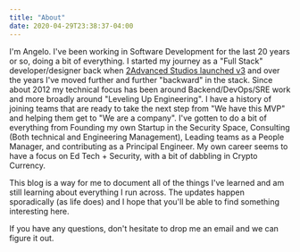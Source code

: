 ```yaml
---
title: "About"
date: 2020-04-29T23:38:37-04:00
---
```


I'm Angelo. I've been working in Software Development for the last 20 years or so, doing a bit of everything. I started my journey as a "Full Stack" developer/designer back when [2Advanced Studios launched v3](https://www.webdesignmuseum.org/exhibitions/2advanced-studios-v3-2001) and over the years I've moved further and further "backward" in the stack. Since about 2012 my technical focus has been around Backend/DevOps/SRE work and more broadly around "Leveling Up Engineering". I have a history of joining teams that are ready to take the next step from "We have this MVP" and helping them get to "We are a company". I've gotten to do a bit of everything from Founding  my own Startup in the Security Space, Consulting (Both technical and Engineering Management), Leading teams as a People Manager, and contributing as a Principal Engineer. My own career seems to have a focus on Ed Tech + Security, with a bit of dabbling in Crypto Currency.

This blog is a way for me to document all of the things I've learned and am still learning about everything I run across. The updates happen sporadically (as life does) and I hope that you'll be able to find something interesting here.

If you have any questions, don't hesitate to drop me an email and we can figure it out.
